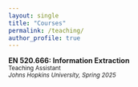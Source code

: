 ```yaml
---
layout: single
title: "Courses"
permalink: /teaching/
author_profile: true
---
```



**EN 520.666: Information Extraction**  
<sub>Teaching Assistant</sub>  
<sub>*Johns Hopkins University, Spring 2025*</sub>
